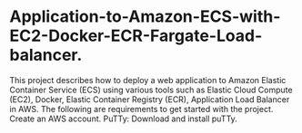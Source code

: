 # Application-to-Amazon-ECS-with-EC2-Docker-ECR-Fargate-Load-balancer.
This project describes how to deploy a web application to Amazon Elastic Container Service (ECS) using various tools such as Elastic Cloud Compute (EC2), Docker, Elastic Container Registry (ECR), Application Load Balancer in AWS.
The following are requirements to get started with the project. 
Create an AWS account.
PuTTy: Download and install puTTy.

